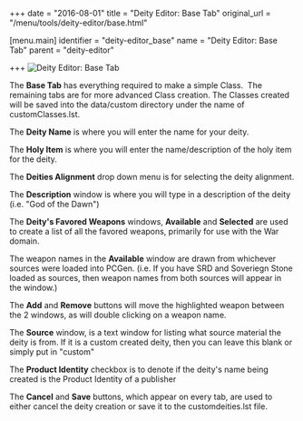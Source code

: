 +++
date = "2016-08-01"
title = "Deity Editor: Base Tab"
original_url = "/menu/tools/deity-editor/base.html"

[menu.main]
    identifier = "deity-editor_base"
    name = "Deity Editor: Base Tab"
    parent = "deity-editor"
    
+++
![Deity Editor: Base Tab](../../../images/editors/deity/basetab.png)

The **Base Tab** has everything required to make a simple Class.  The
remaining tabs are for more advanced Class creation. The Classes created
will be saved into the data/custom directory under the name of
customClasses.lst.

The **Deity Name** is where you will enter the name for your deity.

The **Holy Item** is where you will enter the name/description of the
holy item for the deity.

The **Deities Alignment** drop down menu is for selecting the deity
alignment.

The **Description** window is where you will type in a description of
the deity (i.e. "God of the Dawn")

The **Deity's Favored Weapons** windows, **Available** and **Selected**
are used to create a list of all the favored weapons, primarily for use
with the War domain.

The weapon names in the **Available** window are drawn from whichever
sources were loaded into PCGen. (i.e. If you have SRD and Soveriegn
Stone loaded as sources, then weapon names from both sources will appear
in the window.)

The **Add** and **Remove** buttons will move the highlighted weapon
between the 2 windows, as will double clicking on a weapon name.

The **Source** window, is a text window for listing what source material
the deity is from. If it is a custom created deity, then you can leave
this blank or simply put in "custom"

The **Product Identity** checkbox is to denote if the deity's name being
created is the Product Identity of a publisher

The **Cancel** and **Save** buttons, which appear on every tab, are used
to either cancel the deity creation or save it to the customdeities.lst
file.



